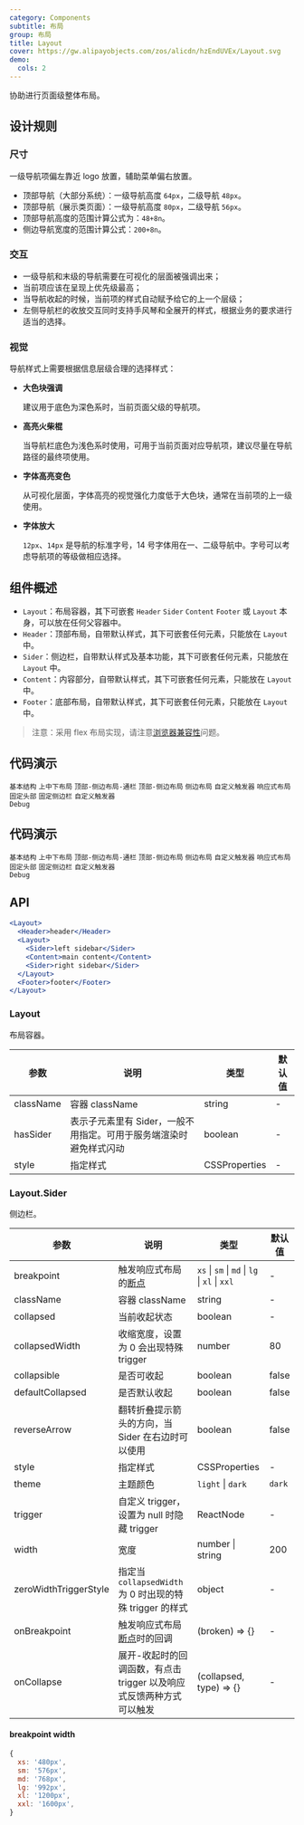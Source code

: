 ```yaml
---
category: Components
subtitle: 布局
group: 布局
title: Layout
cover: https://gw.alipayobjects.com/zos/alicdn/hzEndUVEx/Layout.svg
demo:
  cols: 2
---
```


协助进行页面级整体布局。

## 设计规则

### 尺寸

一级导航项偏左靠近 logo 放置，辅助菜单偏右放置。

- 顶部导航（大部分系统）：一级导航高度 `64px`，二级导航 `48px`。
- 顶部导航（展示类页面）：一级导航高度 `80px`，二级导航 `56px`。
- 顶部导航高度的范围计算公式为：`48+8n`。
- 侧边导航宽度的范围计算公式：`200+8n`。

### 交互

- 一级导航和末级的导航需要在可视化的层面被强调出来；
- 当前项应该在呈现上优先级最高；
- 当导航收起的时候，当前项的样式自动赋予给它的上一个层级；
- 左侧导航栏的收放交互同时支持手风琴和全展开的样式，根据业务的要求进行适当的选择。

### 视觉

导航样式上需要根据信息层级合理的选择样式：

- **大色块强调**

  建议用于底色为深色系时，当前页面父级的导航项。

- **高亮火柴棍**

  当导航栏底色为浅色系时使用，可用于当前页面对应导航项，建议尽量在导航路径的最终项使用。

- **字体高亮变色**

  从可视化层面，字体高亮的视觉强化力度低于大色块，通常在当前项的上一级使用。

- **字体放大**

  `12px`、`14px` 是导航的标准字号，14 号字体用在一、二级导航中。字号可以考虑导航项的等级做相应选择。

## 组件概述

- `Layout`：布局容器，其下可嵌套 `Header` `Sider` `Content` `Footer` 或 `Layout` 本身，可以放在任何父容器中。
- `Header`：顶部布局，自带默认样式，其下可嵌套任何元素，只能放在 `Layout` 中。
- `Sider`：侧边栏，自带默认样式及基本功能，其下可嵌套任何元素，只能放在 `Layout` 中。
- `Content`：内容部分，自带默认样式，其下可嵌套任何元素，只能放在 `Layout` 中。
- `Footer`：底部布局，自带默认样式，其下可嵌套任何元素，只能放在 `Layout` 中。

> 注意：采用 flex 布局实现，请注意[浏览器兼容性](http://caniuse.com/#search=flex)问题。

## 代码演示

<code src="./demo/basic.tsx">基本结构</code>
<code src="./demo/top.tsx">上中下布局</code>
<code src="./demo/top-side-2.tsx">顶部-侧边布局-通栏</code>
<code src="./demo/top-side.tsx">顶部-侧边布局</code>
<code src="./demo/side.tsx">侧边布局</code>
<code src="./demo/custom-trigger.tsx">自定义触发器</code>
<code src="./demo/responsive.tsx">响应式布局</code>
<code src="./demo/fixed.tsx">固定头部</code>
<code src="./demo/fixed-sider.tsx">固定侧边栏</code>
<code src="./demo/custom-trigger-debug.tsx">自定义触发器 Debug</code>

## 代码演示

<code src="./demo/basic.tsx">基本结构</code>
<code src="./demo/top.tsx">上中下布局</code>
<code src="./demo/top-side-2.tsx">顶部-侧边布局-通栏</code>
<code src="./demo/top-side.tsx">顶部-侧边布局</code>
<code src="./demo/side.tsx">侧边布局</code>
<code src="./demo/custom-trigger.tsx">自定义触发器</code>
<code src="./demo/responsive.tsx">响应式布局</code>
<code src="./demo/fixed.tsx">固定头部</code>
<code src="./demo/fixed-sider.tsx">固定侧边栏</code>
<code src="./demo/custom-trigger-debug.tsx">自定义触发器 Debug</code>

## API

```jsx
<Layout>
  <Header>header</Header>
  <Layout>
    <Sider>left sidebar</Sider>
    <Content>main content</Content>
    <Sider>right sidebar</Sider>
  </Layout>
  <Footer>footer</Footer>
</Layout>
```

### Layout

布局容器。

| 参数      | 说明                                                               | 类型          | 默认值 |
| --------- | ------------------------------------------------------------------ | ------------- | ------ |
| className | 容器 className                                                     | string        | -      |
| hasSider  | 表示子元素里有 Sider，一般不用指定。可用于服务端渲染时避免样式闪动 | boolean       | -      |
| style     | 指定样式                                                           | CSSProperties | -      |

### Layout.Sider

侧边栏。

| 参数                  | 说明                                                                 | 类型                                          | 默认值 |
| --------------------- | -------------------------------------------------------------------- | --------------------------------------------- | ------ |
| breakpoint            | 触发响应式布局的[断点](/components/grid/#Col)                        | `xs` \| `sm` \| `md` \| `lg` \| `xl` \| `xxl` | -      |
| className             | 容器 className                                                       | string                                        | -      |
| collapsed             | 当前收起状态                                                         | boolean                                       | -      |
| collapsedWidth        | 收缩宽度，设置为 0 会出现特殊 trigger                                | number                                        | 80     |
| collapsible           | 是否可收起                                                           | boolean                                       | false  |
| defaultCollapsed      | 是否默认收起                                                         | boolean                                       | false  |
| reverseArrow          | 翻转折叠提示箭头的方向，当 Sider 在右边时可以使用                    | boolean                                       | false  |
| style                 | 指定样式                                                             | CSSProperties                                 | -      |
| theme                 | 主题颜色                                                             | `light` \| `dark`                             | `dark` |
| trigger               | 自定义 trigger，设置为 null 时隐藏 trigger                           | ReactNode                                     | -      |
| width                 | 宽度                                                                 | number \| string                              | 200    |
| zeroWidthTriggerStyle | 指定当 `collapsedWidth` 为 0 时出现的特殊 trigger 的样式             | object                                        | -      |
| onBreakpoint          | 触发响应式布局[断点](/components/grid/#API)时的回调                  | (broken) => {}                                | -      |
| onCollapse            | 展开-收起时的回调函数，有点击 trigger 以及响应式反馈两种方式可以触发 | (collapsed, type) => {}                       | -      |

#### breakpoint width

```js
{
  xs: '480px',
  sm: '576px',
  md: '768px',
  lg: '992px',
  xl: '1200px',
  xxl: '1600px',
}
```

<style>
  [data-theme="dark"] .site-layout-background {
    background: #141414;
  }
  [data-theme="dark"] .site-layout-header-background {
    background: #1f1f1f;
  }
</style>
